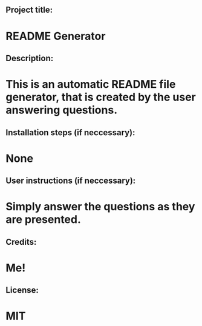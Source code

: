 
  ## Project title:
  # README Generator

  ## Description:
  # This is an automatic README file generator, that is created by the user answering questions.

  ## Installation steps (if neccessary):
  # None

  ## User instructions (if neccessary):
  # Simply answer the questions as they are presented.

  ## Credits:
  # Me!

  ## License:
  # MIT 
